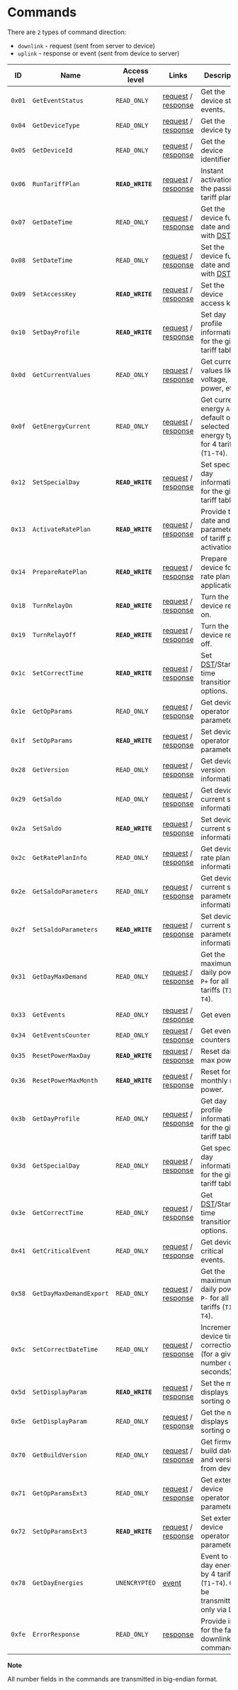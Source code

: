 # Commands

There are `2` types of command direction:

- `downlink` - request (sent from server to device)
- `uplink` - response or event (sent from device to server)

| ID     | Name                    | Access level     | Links                                                                                           | Description                                                                                            |
| ------ | ----------------------- | ---------------- | ----------------------------------------------------------------------------------------------- | ------------------------------------------------------------------------------------------------------ |
| `0x01` | `GetEventStatus`        | `READ_ONLY`      | [request](./GetEventStatus.md#request) / [response](./GetEventStatus.md#response)               | Get the device status events.                                                                          |
| `0x04` | `GetDeviceType`         | `READ_ONLY`      | [request](./GetDeviceType.md#request) / [response](./GetDeviceType.md#response)                 | Get the device type.                                                                                   |
| `0x05` | `GetDeviceId`           | `READ_ONLY`      | [request](./GetDeviceId.md#request) / [response](./GetDeviceId.md#response)                     | Get the device identifier.                                                                             |
| `0x06` | `RunTariffPlan`         | **`READ_WRITE`** | [request](./RunTariffPlan.md#request) / [response](./RunTariffPlan.md#response)                 | Instant activation of the passive tariff plan.                                                         |
| `0x07` | `GetDateTime`           | `READ_ONLY`      | [request](./GetDateTime.md#request) / [response](./GetDateTime.md#response)                     | Get the device full date and time with [DST](https://en.wikipedia.org/wiki/Daylight_saving_time) flag. |
| `0x08` | `SetDateTime`           | `READ_ONLY`      | [request](./SetDateTime.md#request) / [response](./SetDateTime.md#response)                     | Set the device full date and time with [DST](https://en.wikipedia.org/wiki/Daylight_saving_time) flag. |
| `0x09` | `SetAccessKey`          | **`READ_WRITE`** | [request](./SetAccessKey.md#request) / [response](./SetAccessKey.md#response)                   | Set the device access key.                                                                             |
| `0x10` | `SetDayProfile`         | **`READ_WRITE`** | [request](./SetDayProfile.md#request) / [response](./SetDayProfile.md#response)                 | Set day profile information for the given tariff table.                                                |
| `0x0d` | `GetCurrentValues`      | `READ_ONLY`      | [request](./GetCurrentValues.md#request) / [response](./GetCurrentValues.md#response)           | Get current values like voltage, power, etc.                                                           |
| `0x0f` | `GetEnergyCurrent`      | `READ_ONLY`      | [request](./GetEnergyCurrent.md#request) / [response](./GetEnergyCurrent.md#response)           | Get current energy `A+` by default or selected energy type for 4 tariffs (`T1`-`T4`).                  |
| `0x12` | `SetSpecialDay`         | **`READ_WRITE`** | [request](./SetSpecialDay.md#request) / [response](./SetSpecialDay.md#response)                 | Set special day information for the given tariff table.                                                |
| `0x13` | `ActivateRatePlan`      | **`READ_WRITE`** | [request](./ActivateRatePlan.md#request) / [response](./ActivateRatePlan.md#response)           | Provide the date and parameters of tariff plan activation.                                             |
| `0x14` | `PrepareRatePlan`       | **`READ_WRITE`** | [request](./PrepareRatePlan.md#request) / [response](./PrepareRatePlan.md#response)             | Prepare device for rate plan application.                                                              |
| `0x18` | `TurnRelayOn`           | **`READ_WRITE`** | [request](./TurnRelayOn.md#request) / [response](./TurnRelayOn.md#response)                     | Turn the device relay on.                                                                              |
| `0x19` | `TurnRelayOff`          | **`READ_WRITE`** | [request](./TurnRelayOff.md#request) / [response](./TurnRelayOff.md#response)                   | Turn the device relay off.                                                                             |
| `0x1c` | `SetCorrectTime`        | **`READ_WRITE`** | [request](./SetCorrectTime.md#request) / [response](./SetCorrectTime.md#response)               | Set [DST](https://en.wikipedia.org/wiki/Daylight_saving_time)/Standard time transition options.        |
| `0x1e` | `GetOpParams`           | `READ_ONLY`      | [request](./GetOpParams.md#request) / [response](./GetOpParams.md#response)                     | Get device operator parameters.                                                                        |
| `0x1f` | `SetOpParams`           | **`READ_WRITE`** | [request](./SetOpParams.md#request) / [response](./SetOpParams.md#response)                     | Set device operator parameters.                                                                        |
| `0x28` | `GetVersion`            | `READ_ONLY`      | [request](./GetVersion.md#request) / [response](./GetVersion.md#response)                       | Get device version information.                                                                        |
| `0x29` | `GetSaldo`              | `READ_ONLY`      | [request](./GetSaldo.md#request) / [response](./GetSaldo.md#response)                           | Get device current saldo information.                                                                  |
| `0x2a` | `SetSaldo`              | **`READ_WRITE`** | [request](./SetSaldo.md#request) / [response](./SetSaldo.md#response)                           | Set device current saldo information.                                                                  |
| `0x2c` | `GetRatePlanInfo`       | `READ_ONLY`      | [request](./GetRatePlanInfo.md#request) / [response](./GetRatePlanInfo.md#response)             | Get device rate plan information.                                                                      |
| `0x2e` | `GetSaldoParameters`    | `READ_ONLY`      | [request](./GetSaldoParameters.md#request) / [response](./GetSaldoParameters.md#response)       | Get device current saldo parameters information.                                                       |
| `0x2f` | `SetSaldoParameters`    | **`READ_WRITE`** | [request](./SetSaldoParameters.md#request) / [response](./SetSaldoParameters.md#response)       | Set device current saldo parameters information.                                                       |
| `0x31` | `GetDayMaxDemand`       | `READ_ONLY`      | [request](./GetDayMaxDemand.md#request) / [response](./GetDayMaxDemand.md#response)             | Get the maximum daily power `P+` for all tariffs (`T1`-`T4`).                                          |
| `0x33` | `GetEvents`             | `READ_ONLY`      | [request](./GetEvevents.md#request) / [response](./GetEvevents.md#response)                     | Get events.                                                                                            |
| `0x34` | `GetEventsCounter`      | `READ_ONLY`      | [request](./GetEventsCounter.md#request) / [response](./getEventsCounter.md#response)           | Get events counters.                                                                                   |
| `0x35` | `ResetPowerMaxDay`      | **`READ_WRITE`** | [request](./ResetPowerMaxDay.md#request) / [response](./ResetPowerMaxDay.md#response)           | Reset daily max power.                                                                                 |
| `0x36` | `ResetPowerMaxMonth`    | **`READ_WRITE`** | [request](./ResetPowerMaxMonth.md#request) / [response](./ResetPowerMaxMonth.md#response)       | Reset for monthly max power.                                                                           |
| `0x3b` | `GetDayProfile`         | `READ_ONLY`      | [request](./GetDayProfile.md#request) / [response](./GetDayProfile.md#response)                 | Get day profile information for the given tariff table.                                                |
| `0x3d` | `GetSpecialDay`         | `READ_ONLY`      | [request](GetSpecialDay.md#request) / [response](GetSpecialDay.md#response)                     | Get special day information for the given tariff table.                                                |
| `0x3e` | `GetCorrectTime`        | `READ_ONLY`      | [request](./GetCorrectTime.md#request) / [response](./GetCorrectTime.md#response)               | Get [DST](https://en.wikipedia.org/wiki/Daylight_saving_time)/Standard time transition options.        |
| `0x41` | `GetCriticalEvent`      | `READ_ONLY`      | [request](./GetCriticalEvent.md#request) / [response](./GetCriticalEvent.md#response)           | Get device critical events.                                                                            |
| `0x58` | `GetDayMaxDemandExport` | `READ_ONLY`      | [request](./GetDayMaxDemandExport.md#request) / [response](./GetDayMaxDemandExport.md#response) | Get the maximum daily power `P-` for all tariffs (`T1`-`T4`).                                          |
| `0x5c` | `SetCorrectDateTime`    | `READ_ONLY`      | [request](./SetCorrectDateTime.md#request) / [response](./SetCorrectDateTime.md#response)       | Incremental device time correction (for a given number of seconds).                                    |
| `0x5d` | `SetDisplayParam`       | **`READ_WRITE`** | [request](./SetDisplayParam.md#request) / [response](./SetDisplayParam.md#response)             | Set the meter displays sorting order.                                                                  |
| `0x5e` | `GetDisplayParam`       | `READ_ONLY`      | [request](./GetDisplayParam.md#request) / [response](./GetDisplayParam.md#response)             | Get the meter displays sorting order.                                                                  |
| `0x70` | `GetBuildVersion`       | `READ_ONLY`      | [request](./GetBuildVersion.md#request) / [response](./GetBuildVersion.md#response)             | Get firmware build date and version from device.                                                       |
| `0x71` | `GetOpParamsExt3`       | `READ_ONLY`      | [request](./GetOpParamsExt3.md#request) / [response](./GetOpParamsExt3.md#response)             | Get extended device operator parameters 3.                                                             |
| `0x72` | `SetOpParamsExt3`       | **`READ_WRITE`** | [request](./SetOpParamsExt3.md#request) / [response](./SetOpParamsExt3.md#response)             | Set extended device operator parameters 3.                                                             |
| `0x78` | `GetDayEnergies`        | `UNENCRYPTED`    | [event](./uplink/GetDayEnergies.md)                                                             | Event to get day energies by 4 tariffs (`T1`-`T4`). Can be transmitted only via Lora.                  |
| `0xfe` | `ErrorResponse`         | `READ_ONLY`      | [response](./ErrorResponse.md#response)                                                         | Provide info for the failed downlink command.                                                          |


**Note**

All number fields in the commands are transmitted in big-endian format.
